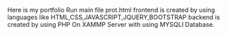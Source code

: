 Here is my portfolio
Run main file prot.html
frontend is created by using languages like HTML,CSS,JAVASCRIPT,JQUERY,BOOTSTRAP
backend is created by using PHP On XAMMP Server with using MYSQLI Database.